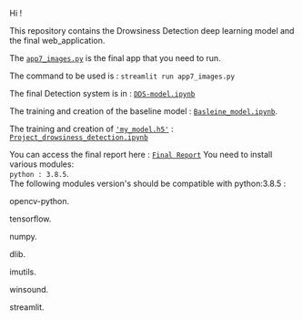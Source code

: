 Hi ! 

This repository contains the Drowsiness Detection deep learning model and the final web_application.

The [`app7_images.py`](https://github.com/chromerai/Drowsiness-Detection_Web_App/blob/main/app7_images.py) is the final app that you need to run.

The command to be used is : `streamlit run app7_images.py`

The final Detection system is in : [`DDS-model.ipynb`](https://github.com/chromerai/Drowsiness-Detection_Web_App/blob/main/DDS-Model.ipynb)   

The training and creation of the baseline model : [`Basleine_model.ipynb`](https://github.com/chromerai/Drowsiness-Detection_Web_App/blob/main/Baseline_model.ipynb).  

The training and creation of [`'my_model.h5'`](https://github.com/chromerai/Drowsiness-Detection_Web_App/blob/main/my_model.h5) : [`Project_drowsiness_detection.ipynb`](https://github.com/chromerai/Drowsiness-Detection_Web_App/blob/main/Project_Drowsiness_Detection.ipynb)



You can access the final report here : [`Final Report`](https://github.com/chromerai/Drowsiness-Detection_Web_App/blob/main/Drowsiness%20Detection%20Project%20Report.pdf)
You need to install various modules:  
`python : 3.8.5`.  
The following modules version's should be compatible with python:3.8.5 :    

opencv-python. 

tensorflow. 

numpy. 

dlib. 

imutils. 

winsound.

streamlit. 
